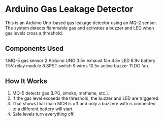 # Arduino Gas Leakage Detector 

This is an Arduino Uno-based gas leakage detector using an MQ-2 sensor. The system detects flammable gas and activates a buzzer and LED when gas levels cross a threshold.

## Components Used

1.MQ-5 gas sensor
2.Arduino UNO
3.5v exhaust fan
4.5v LED
6.9v battery
7.5V relay module
8.SPST switch
9.wires 
10.5v active buzzer
11.DC fan.

##  How It Works

1. MQ-5 detects gas (LPG, smoke, methane, etc.).
2. If the gas level exceeds the threshold, the buzzer and LED are triggered.
3. That shows that main MCB is off and only a buzzere with is connected to a different battery will start
3. Safe levels turn everything off.

